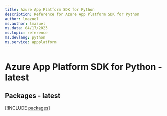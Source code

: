 ```yaml
---
title: Azure App Platform SDK for Python
description: Reference for Azure App Platform SDK for Python
author: lmazuel
ms.author: lmazuel
ms.data: 04/17/2023
ms.topic: reference
ms.devlang: python
ms.service: appplatform
---
```

# Azure App Platform SDK for Python - latest
## Packages - latest
[!INCLUDE [packages](app-platform-index.md)]